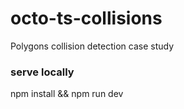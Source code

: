 # octo-ts-collisions

Polygons collision detection case study

### serve locally

npm install && npm run dev
